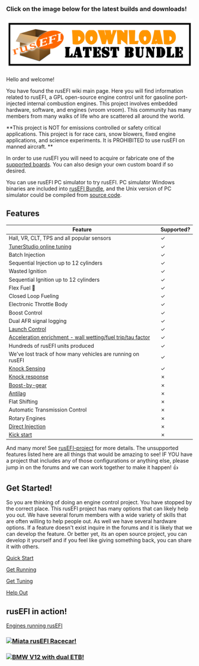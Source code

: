 ### Click on the image below for the latest builds and downloads!

[![](Images/Latest_bundle_border.png)](Download)

Hello and welcome!

You have found the rusEFI wiki main page. Here you will find information related to rusEFI, a GPL open-source engine control unit for gasoline port-injected internal combustion engines. This project involves embedded hardware, software, and engines (vroom vroom). This community has many members from many walks of life who are scattered all around the world.

**This project is NOT for emissions controlled or safety critical applications. This project is for race cars, snow blowers, fixed engine applications, and science experiments. It is PROHIBITED to use rusEFI on manned aircraft. **

In order to use rusEFI you will need to acquire or fabricate one of the [supported boards](Hardware). You can also design your own custom board if so desired.

You can use rusEFI PC simulator to try rusEFI. PC simulator Windows binaries are included into [rusEFI Bundle](Download), and the Unix version of PC simulator could be compiled from [source code](https://github.com/rusefi/rusefi/tree/master/simulator).

## Features

Feature|Supported?
-------|----------
Hall, VR, CLT, TPS and all popular sensors|✓
[TunerStudio online tuning](HOWTO-create-tunerstudio-project)|✓
Batch Injection|✓
Sequential Injection up to 12 cylinders|✓
Wasted Ignition|✓
Sequential Ignition up to 12 cylinders|✓
Flex Fuel 🌽|✓
Closed Loop Fueling|✓
Electronic Throttle Body|✓
Boost Control|✓
Dual AFR signal logging|✓
[Launch Control](Launch-Control)|✓
[Acceleration enrichment - wall wetting/fuel trip/tau factor](X-tau-Wall-Wetting)|✓
Hundreds of rusEFI units produced|✓
We've lost track of how many vehicles are running on rusEFI|✓
[Knock Sensing](knock-sensing)|✓
[Knock response](https://github.com/rusefi/rusefi/issues/202)|✗
[Boost-by-gear](https://github.com/rusefi/rusefi/issues/2404)|✗
[Antilag](https://github.com/rusefi/rusefi/issues/2403)|✗
Flat Shifting|✗
Automatic Transmission Control|✗
Rotary Engines|✗
[Direct Injection](GDI-status)|✗
[Kick start](Kick-Start)|✗


And many more! See [rusEFI-project](rusEFI-project) for more details.
The unsupported features listed here are all things that would be amazing to see! IF YOU have a project that includes any of those configurations or anything else, please jump in on the forums and we can work together to make it happen! 👍 

## Get Started!

So you are thinking of doing an engine control project. You have stopped by the correct place. This rusEFI project has many options that can likely help you out. We have several forum members with a wide variety of skills that are often willing to help people out. As well we have several hardware options. If a feature doesn't exist inquire in the forums and it is likely that we can develop the feature. Or better yet, its an open source project, you can develop it yourself and if you feel like giving something back, you can share it with others. 

[Quick Start](HOWTO-quick-start)

[Get Running](HOWTO-Get-Running)

[Get Tuning](Get-tuning-with-TunerStudio-and-your-rusEFI)

[Help Out](HOWTO-help-rusEFI)

## rusEFI in action!

[Engines running rusEFI](List-of-engines-running-rusEFI)

### [![Miata rusEFI Racecar!](https://user-images.githubusercontent.com/5051341/80621997-bf7bf000-8a0d-11ea-998e-48fc3accba59.png)](https://www.youtube.com/embed/3xz66oR95F8?start=8 "Miata rusEFI Racecar!")

### [![BMW V12 with dual ETB!](https://user-images.githubusercontent.com/5051341/80622501-809a6a00-8a0e-11ea-8efc-b575def1d132.png)](https://www.youtube.com/embed/TGf8IMwRuIY "BMW V12 with dual ETB!")

